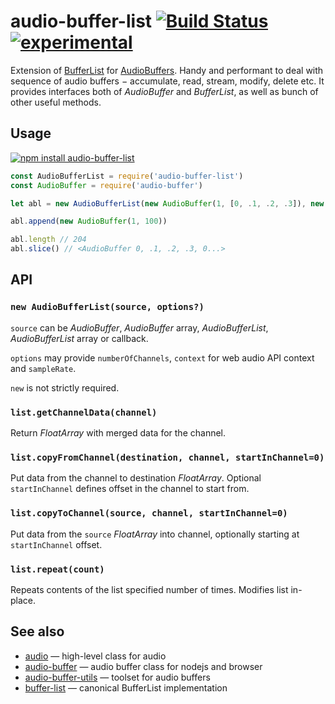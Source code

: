 # audio-buffer-list [![Build Status](https://travis-ci.org/audiojs/audio-buffer-list.svg?branch=master)](https://travis-ci.org/audiojs/audio-buffer-list) [![experimental](http://badges.github.io/stability-badges/dist/experimental.svg)](http://github.com/badges/stability-badges)

Extension of [BufferList](https://npmjs.org/package/bl) for [AudioBuffers](https://npmjs.org/package/audio-buffer). Handy and performant to deal with sequence of audio buffers − accumulate, read, stream, modify, delete etc. It provides interfaces both of _AudioBuffer_ and _BufferList_, as well as bunch of other useful methods.

## Usage

[![npm install audio-buffer-list](https://nodei.co/npm/audio-buffer-list.png?mini=true)](https://npmjs.org/package/audio-buffer-list/)

```js
const AudioBufferList = require('audio-buffer-list')
const AudioBuffer = require('audio-buffer')

let abl = new AudioBufferList(new AudioBuffer(1, [0, .1, .2, .3]), new AudioBuffer(1, 100))

abl.append(new AudioBuffer(1, 100))

abl.length // 204
abl.slice() // <AudioBuffer 0, .1, .2, .3, 0...>
```

## API

### `new AudioBufferList(source, options?)`

`source` can be _AudioBuffer_, _AudioBuffer_ array, _AudioBufferList_, _AudioBufferList_ array or callback.

`options` may provide `numberOfChannels`, `context` for web audio API context and `sampleRate`.

`new` is not strictly required.

### `list.getChannelData(channel)`

Return _FloatArray_ with merged data for the channel.

### `list.copyFromChannel(destination, channel, startInChannel=0)`

Put data from the channel to destination _FloatArray_. Optional `startInChannel` defines offset in the channel to start from.

### `list.copyToChannel(source, channel, startInChannel=0)`

Put data from the `source` _FloatArray_ into channel, optionally starting at `startInChannel` offset.

### `list.repeat(count)`

Repeats contents of the list specified number of times. Modifies list in-place.

## See also

* [audio](https://github.com/audiojs/audio) — high-level class for audio
* [audio-buffer](https://github.com/audiojs/audio-buffer) — audio buffer class for nodejs and browser
* [audio-buffer-utils](https://github.com/audio-buffer-utils) — toolset for audio buffers
* [buffer-list](https://npmjs.org/package/bl) — canonical BufferList implementation
